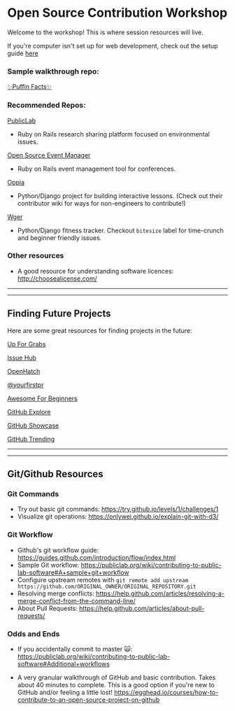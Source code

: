 # Open Source Contribution Workshop

Welcome to the workshop! This is where session resources will live.

If you're computer isn't set up for web development, check out the setup guide [here](https://github.com/nicole-a-tesla/os_contribution_workshop/blob/master/getting_started.md)

### Sample walkthrough repo: 
[✨Puffin Facts✨](https://github.com/nicole-a-tesla/puffin_facts)


### Recommended Repos:

[PublicLab](https://github.com/publiclab/plots2)

- Ruby on Rails research sharing platform focused on environmental issues. 

[Open Source Event Manager](https://github.com/openSUSE/osem)

- Ruby on Rails event management tool for conferences.

[Oppia](https://github.com/oppia/oppia)

- Python/Django project for building interactive lessons. (Check out their contributor wiki for ways for non-engineers to contribute!)

[Wger](https://github.com/wger-project/wger)

- Python/Django fitness tracker. Checkout `bitesize` label for time-crunch and beginner friendly issues.  


### Other resources
- A good resource for understanding software licences: http://choosealicense.com/


***
***


## Finding Future Projects

Here are some great resources for finding projects in the future:

[Up For Grabs](http://up-for-grabs.net/)

[Issue Hub](http://issuehub.io/)

[OpenHatch](https://openhatch.org/)

[@yourfirstpr](https://twitter.com/yourfirstpr)

[Awesome For Beginners](https://github.com/MunGell/awesome-for-beginners)

[GitHub Explore](https://github.com/explore)

[GitHub Showcase](https://github.com/showcases)

[GitHub Trending](https://gitHub.com/trending)


***
***


## Git/Github Resources
### Git Commands
* Try out basic git commands: 
https://try.github.io/levels/1/challenges/1
* Visualize git operations: 
https://onlywei.github.io/explain-git-with-d3/

### Git Workflow
* Github's git workflow guide: https://guides.github.com/introduction/flow/index.html
* Sample Git workflow:
 https://publiclab.org/wiki/contributing-to-public-lab-software#A+sample+git+workflow
* Configure upstream remotes with `git remote add upstream https://github.com/ORIGINAL_OWNER/ORIGINAL_REPOSITORY.git`
* Resolving merge conflicts: 
https://help.github.com/articles/resolving-a-merge-conflict-from-the-command-line/
* About Pull Requests:
https://help.github.com/articles/about-pull-requests/


### Odds and Ends
* If you accidentally commit to master 🙀:
https://publiclab.org/wiki/contributing-to-public-lab-software#Additional+workflows

* A very granular walkthrough of GitHub and basic contribution. Takes about 40 minutes to complete. This is a good option if you're new to GitHub and/or feeling a little lost! https://egghead.io/courses/how-to-contribute-to-an-open-source-project-on-github
